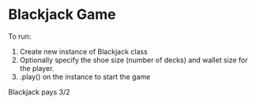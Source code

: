 # Blackjack Game

To run:
1. Create new instance of Blackjack class
2. Optionally specify the shoe size (number of decks) and wallet size for the player.
3. .play() on the instance to start the game

Blackjack pays 3/2